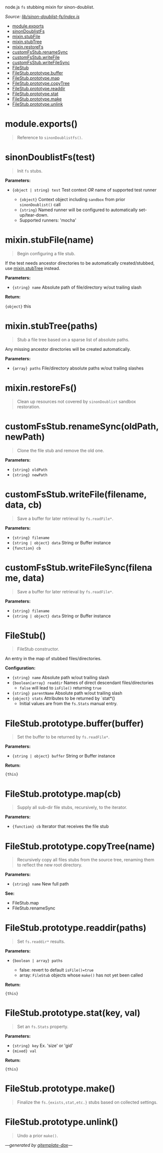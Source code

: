 node.js `fs` stubbing mixin for sinon-doublist.

_Source: [lib/sinon-doublist-fs/index.js](../lib/sinon-doublist-fs/index.js)_

- [module.exports](#moduleexports)
- [sinonDoublistFs](#sinondoublistfstest)
- [mixin.stubFile](#mixinstubfilename)
- [mixin.stubTree](#mixinstubtreepaths)
- [mixin.restoreFs](#mixinrestorefs)
- [customFsStub.renameSync](#customfsstubrenamesyncoldpath-newpath)
- [customFsStub.writeFile](#customfsstubwritefilefilename-data-cb)
- [customFsStub.writeFileSync](#customfsstubwritefilesyncfilename-data)
- [FileStub](#filestub)
- [FileStub.prototype.buffer](#filestubprototypebufferbuffer)
- [FileStub.prototype.map](#filestubprototypemapcb)
- [FileStub.prototype.copyTree](#filestubprototypecopytreename)
- [FileStub.prototype.readdir](#filestubprototypereaddirpaths)
- [FileStub.prototype.stat](#filestubprototypestatkey-val)
- [FileStub.prototype.make](#filestubprototypemake)
- [FileStub.prototype.unlink](#filestubprototypeunlink)

# module.exports()

> Reference to `sinonDoublistfs()`.

# sinonDoublistFs(test)

> Init `fs` stubs.

**Parameters:**

- `{object | string} test` Test context *OR* name of supported test runner

  - `{object}` Context object including `sandbox` from prior `sinonDoublist()` call
  - `{string}` Named runner will be configured to automatically set-up/tear-down.
  - Supported runners: 'mocha'

# mixin.stubFile(name)

> Begin configuring a file stub.

If the test needs ancestor directories to be automatically created/stubbed,
use [mixin.stubTree](#mixinstubtreepaths) instead.

**Parameters:**

- `{string} name` Absolute path of file/directory w/out trailing slash

**Return:**

`{object}` this

# mixin.stubTree(paths)

> Stub a file tree based on a sparse list of absolute paths.

Any missing ancestor directories will be created automatically.

**Parameters:**

- `{array} paths` File/directory absolute paths w/out trailing slashes

# mixin.restoreFs()

> Clean up resources not covered by `sinonDoublist` sandbox restoration.

# customFsStub.renameSync(oldPath, newPath)

> Clone the file stub and remove the old one.

**Parameters:**

- `{string} oldPath`
- `{string} newPath`

# customFsStub.writeFile(filename, data, cb)

> Save a buffer for later retrieval by `fs.readFile*`.

**Parameters:**

- `{string} filename`
- `{string | object} data` String or Buffer instance
- `{function} cb`

# customFsStub.writeFileSync(filename, data)

> Save a buffer for later retrieval by `fs.readFile*`.

**Parameters:**

- `{string} filename`
- `{string | object} data` String or Buffer instance

# FileStub()

> FileStub constructor.

An entry in the map of stubbed files/directories.

**Configuration:**

- `{string} name` Absolute path w/out trailing slash
- `{boolean|array} readdir` Names of direct descendant files/directories
  - `false` will lead to `isFile()` returning `true`
- `{string} parentName` Absolute path w/out trailing slash
- `{object} stats` Attributes to be returned by `stat*()
  - Initial values are from the `fs.Stats` manual entry.

# FileStub.prototype.buffer(buffer)

> Set the buffer to be returned by `fs.readFile*`.

**Parameters:**

- `{string | object} buffer` String or Buffer instance

**Return:**

`{this}`

# FileStub.prototype.map(cb)

> Supply all sub-dir file stubs, recursively, to the iterator.

**Parameters:**

- `{function} cb` Iterator that receives the file stub

# FileStub.prototype.copyTree(name)

> Recursively copy all files stubs from the source tree, renaming them to reflect
the new root directory.

**Parameters:**

- `{string} name` New full path

**See:**

- FileStub.map
- FileStub.renameSync

# FileStub.prototype.readdir(paths)

> Set `fs.readdir*` results.

**Parameters:**

- `{boolean | array} paths`

  - false: revert to default `isFile()=true`
  - array: `FileStub` objects whose `make()` has not yet been called

**Return:**

`{this}`

# FileStub.prototype.stat(key, val)

> Set an `fs.Stats` property.

**Parameters:**

- `{string} key` Ex. 'size' or 'gid'
- `{mixed} val`

**Return:**

`{this}`

# FileStub.prototype.make()

> Finalize the `fs.{exists,stat,etc.}` stubs based on collected settings.

# FileStub.prototype.unlink()

> Undo a prior `make()`.

_&mdash;generated by [gitemplate-dox](https://github.com/codeactual/gitemplate-dox)&mdash;_
